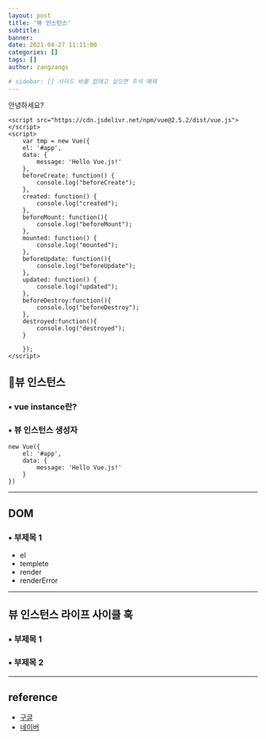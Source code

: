 ```yaml
---
layout: post
title: '뷰 인스턴스'
subtitle: 
banner:
date: 2021-04-27 11:11:00
categories: []
tags: []
author: zangzangs

# sidebar: [] 사이드 바를 없애고 싶으면 주석 해제
---
```


안녕하세요?

```
<script src="https://cdn.jsdelivr.net/npm/vue@2.5.2/dist/vue.js"></script>
<script>
    var tmp = new Vue({
    el: '#app',
    data: {
        message: 'Hello Vue.js!'
    },
    beforeCreate: function() {
        console.log("beforeCreate");
    },
    created: function() {
        console.log("created");
    },
    beforeMount: function(){
        console.log("beforeMount");
    },
    mounted: function() {
        console.log("mounted");
    },
    beforeUpdate: function(){
        console.log("beforeUpdate");
    },
    updated: function() {
        console.log("updated");
    },
    beforeDestroy:function(){
        console.log("beforeDestroy");
    },
    destroyed:function(){
        console.log("destroyed");
    }

    });
</script>
```

## 🔹뷰 인스턴스
 
###  ▪ vue instance란?

###  ▪ 뷰 인스턴스 생성자

```
new Vue({
    el: '#app',
    data: {
        message: 'Hello Vue.js!'
    }
})
```

---

## DOM

### ▪ 부제목 1

- el
- templete
- render
- renderError
---

## 뷰 인스턴스 라이프 사이클 훅

### ▪ 부제목 1

### ▪ 부제목 2

---



## reference
- [구글](https://google.com)
- [네이버](https://www.naver.com/)